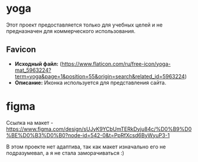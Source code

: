 # yoga

Этот проект предоставляется только для учебных целей и не предназначен для коммерческого использования.

## Favicon

- **Исходный файл:** (https://www.flaticon.com/ru/free-icon/yoga-mat_5963224?term=yoga&page=1&position=55&origin=search&related_id=5963224)
- **Описание:** Иконка используется для представления сайта.

# figma
Ссылка на макет - https://www.figma.com/design/sUJyK9YCbUmTERkDyju84c/%D0%B9%D0%BE%D0%B3%D0%B0?node-id=542-0&t=PpRfXcsd6ByWyuP3-1

В этом проекте нет адаптива, так как макет изначально его не подразумевал, а я не стала заморачиваться :)
